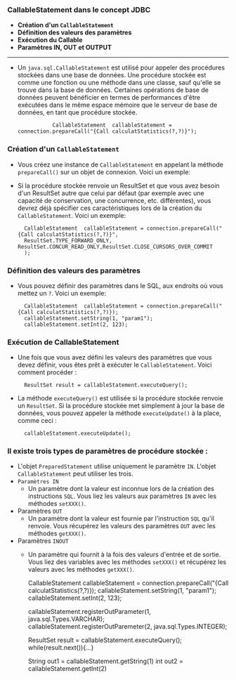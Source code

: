 ### **CallableStatement dans le concept JDBC**
+ **Création d'un `CallableStatement`**
+ **Définition des valeurs des paramètres**
+ **Exécution du Callable**
+ **Paramètres IN, OUT et OUTPUT**
<hr>

+ Un `java.sql.CallableStatement` est utilisé pour appeler des procédures stockées dans une base de données. Une procédure stockée est comme une fonction ou une méthode dans une classe, sauf qu'elle se trouve dans la base de données. Certaines opérations de base de données peuvent bénéficier en termes de performances d'être exécutées dans le même espace mémoire que le serveur de base de données, en tant que procédure stockée.

                 CallableStatement  callableStatement = connection.prepareCall("{Call calculatStatistics(?,?)}");


### **Création d'un `CallableStatement`**
+ Vous créez une instance de `CallableStatement` en appelant la méthode `prepareCall()` sur un objet de connexion. Voici un exemple:
+ Si la procédure stockée renvoie un ResultSet et que vous avez besoin d'un ResultSet autre que celui par défaut (par exemple avec une capacité de conservation, une concurrence, etc. différentes), vous devrez déjà spécifier ces caractéristiques lors de la création du `CallableStatement`. Voici un exemple:

        CallableStatement  callableStatement = connection.prepareCall("{Call calculatStatistics(?,?)}",
        ResultSet.TYPE_FORWARD_ONLY, ResultSet.CONCUR_READ_ONLY,ResultSet.CLOSE_CURSORS_OVER_COMMIT
        );
        

### **Définition des valeurs des paramètres**
+ Vous pouvez définir des paramètres dans le SQL, aux endroits où vous mettez un `?`. Voici un exemple:

        CallableStatement  callableStatement = connection.prepareCall("{Call calculatStatistics(?,?)});
        callableStatement.setString(1, "param1");
        callableStatement.setInt(2, 123);

### **Exécution de CallableStatement**
+ Une fois que vous avez défini les valeurs des paramètres que vous devez définir, vous êtes prêt à exécuter le `CallableStatement`. Voici comment procéder :

        ResultSet result = callableStatement.executeQuery();

+ La méthode `executeQuery()` est utilisée si la procédure stockée renvoie un `ResultSet`. Si la procédure stockée met simplement à jour la base de données, vous pouvez appeler la méthode `executeUpdate()` à la place, comme ceci :

        callableStatement.executeUpdate();

### **Il existe trois types de paramètres de procédure stockée :**
+ L'objet `PreparedStatement` utilise uniquement le paramètre `IN`. L'objet `CallableStatement` peut utiliser les trois.
+ `Paramètres IN`
    + Un paramètre dont la valeur est inconnue lors de la création des instructions `SQL`. Vous liez les valeurs aux paramètres `IN` avec les méthodes `setXXX()`.
+ Paramètres `OUT`
    + Un paramètre dont la valeur est fournie par l'instruction `SQL` qu'il renvoie. Vous récupérez les valeurs des paramètres `OUT` avec les méthodes `getXXX()`.
+ Paramètres `INOUT`
    + Un paramètre qui fournit à la fois des valeurs d'entrée et de sortie. Vous liez des variables avec les méthodes `setXXX()` et récupérez les valeurs avec les méthodes `getXXX()`.


        CallableStatement  callableStatement = connection.prepareCall("{Call calculatStatistics(?,?)});
        callableStatement.setString(1, "param1");
        callableStatement.setInt(2, 123);

        callableStatement.registerOutParameter(1, java.sql.Types.VARCHAR);
        callableStatement.registerOutParemeter(2, java.sql.Types.INTEGER);

        ResultSet result = callableStatement.executeQuery();
        while(result.next()){...}

        String out1 = callableStatement.getString(1)
        int out2 = callableStatement.getInt(2)